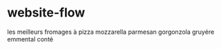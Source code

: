 # website-flow
les meilleurs fromages à pizza
mozzarella
parmesan
gorgonzola
gruyére
emmental
conté
